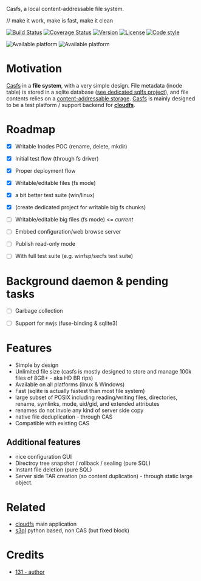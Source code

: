 Casfs, a local content-addressable file system.

// make it work, make is fast, make it clean


[![Build Status](https://travis-ci.org/131/casfs.svg?branch=master)](https://travis-ci.org/131/casfs)
[![Coverage Status](https://coveralls.io/repos/github/131/casfs/badge.svg?branch=master)](https://coveralls.io/github/131/casfs?branch=master)
[![Version](https://img.shields.io/npm/v/casfs.svg)](https://www.npmjs.com/package/casfs)
[![License](https://img.shields.io/badge/license-MIT-blue.svg)](http://opensource.org/licenses/MIT)
[![Code style](https://img.shields.io/badge/code%2fstyle-ivs-green.svg)](https://www.npmjs.com/package/eslint-plugin-ivs)

![Available platform](https://img.shields.io/badge/platform-win32-blue.svg)
![Available platform](https://img.shields.io/badge/platform-linux-blue.svg)


# Motivation

[Casfs](https://github.com/131/casfs) in a **file system**, with a very simple design. File metadata (inode table) is stored in a sqlite database ([see dedicated sqlfs project](https://github.com/131/sqlitefs)), and file contents relies on a [content-addressable storage](https://en.wikipedia.org/wiki/Content-addressable_storage). [Casfs](https://github.com/131/casfs) is mainly designed to be a test platform / support backend for **[cloudfs](https://github.com/131/cloudfs)**.



# Roadmap
- [X] Writable Inodes POC (rename, delete, mkdir)
- [X] Initial test flow (through fs driver)
- [X] Proper deployment flow
- [X] Writable/editable files (fs mode)
- [X] a bit better test suite (win/linux)
- [X] (create dedicated project for writable big fs chunks)

- [ ] Writable/editable big files (fs mode)   <= *current*
- [ ] Embbed configuration/web browse server
- [ ] Publish read-only mode
- [ ] With full test suite (e.g. winfsp/secfs test suite)

# Background daemon & pending tasks
- [ ] Garbage collection
- [ ] Support for nwjs (fuse-binding & sqlite3)


# Features
* Simple by design
* Unlimited file size (casfs is mostly designed to store and manage 100k files of 8GB+ - aka HD BR rips)
* Available on all platforms (linux & Windows)
* Fast (sqlite is actually fastest than most file system)
* large subset of POSIX including reading/writing files, directories, rename,  symlinks, mode, uid/gid, and extended attributes
* renames do not invole any kind of server side copy
* native file deduplication - through CAS
* Compatible with existing CAS

## Additional features
* nice configuration GUI
* Directroy tree snapshot / rollback / sealing (pure SQL)
* Instant file deletion (pure SQL)
* Server side TAR creation (so content duplication) - through static large object.


# Related
* [cloudfs](https://github.com/131/cloudfs) main application
* [s3ql](https://github.com/s3ql/) python based, non CAS (but fixed block)

# Credits
* [131 - author](https://github.com/131)
